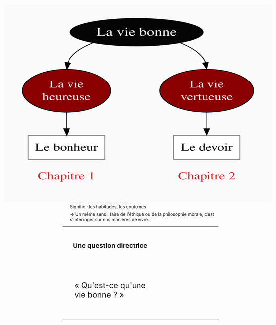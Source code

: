 ```yaml
---
marp: true
theme: teaching
paginate: true
size: 4:3
---
```


<!-- _class: titre -->
<style scoped>
h1{padding-left:80px; padding-right:80px; margin-top:-0.1em!important;}
h1 span {font-size:82%; line-height:1em; display:block; margin-top:0.2em; padding-bottom:0.2em;}
</style>
# Séquence 1 : <br><span>Éthique et <br>philosophie<br> morale</span> <!-- fit -->
Cédric Eyssette (2024-2025)
https://eyssette.forge.apps.education.fr/

---
<!-- _class:  -->
<style scoped>
ol {list-style-type:none; margin-left:0.1em}
ol li:nth-of-type(3){margin-top:0.5em}
</style>

## Étymologie 
1) Éthique : vient du grec _ethos_ (ἦθος)<br>Signifie : les manières d'être
2) Morale : vient du latin _mores_<br>Signifie : les habitudes, les coutumes
3) &rarr; Un même sens : faire de l'éthique ou de la philosophie morale, c'est s'interroger sur nos manières de vivre.

<!-- ethos : éthologie
Non pas chercher à les décrire : ce que font les sciences humaines (ethnologie, histoire)
Chercher à les évaluer : se demander si on a adopté un bonne manière de vivre
 -->



---
<!-- _class: souspartie-->
<style scoped>
h2 {margin-top:0.5em!important; margin-bottom:0; padding:35px}
p {font-size:1.8em; padding:40px;}
</style>
##  Une question directrice

« Qu'est-ce qu'une<br> vie bonne ? »

<!-- On va prendre le temps de se poser cette question
quotidien : affairé, pris par des préoccupations, pas le temps

Socrate "une vie sans examen ne vaut pas la peine d'être vécu" -->

---
<!-- _class: -->
<style scoped>
img {position:absolute!important; top:0; left:0; width:90%!important; display:block; height:640px; margin: 40px 40px; }
</style>


1) ![](https://raw.githubusercontent.com/eyssette/graphviz-examples/master/diagram/sequence1-ethique-et-morale-plan.dot.part1.svg)
2) ![](https://raw.githubusercontent.com/eyssette/graphviz-examples/master/diagram/sequence1-ethique-et-morale-plan.dot.svg)

<!-- À l'oral : certains auteurs distinguent l'éthique comme réflexion sur le bonheur et la morale comme réflexion sur nos devoirs -->

<!-- 
Texte de Comte-Sponville sur éthique et morale :
https://nuage03.apps.education.fr/index.php/s/DTRd8BJKRpq73AW -->

<!-- Discussion entre collègues sur éthique et morale : 
https://www.facebook.com/groups/enseignerlaphilosophie/posts/5513625755324747/
 -->

 <!-- Vidéo Philoxime : 
 https://www.youtube.com/watch?v=HTAXqpMKm8M
  -->